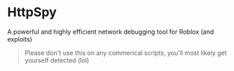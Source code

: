 # HttpSpy
A powerful and highly efficient network debugging tool for Roblox (and exploits)
> Please don't use this on any commerical scripts, you'll most likely get yourself detected (lol)
